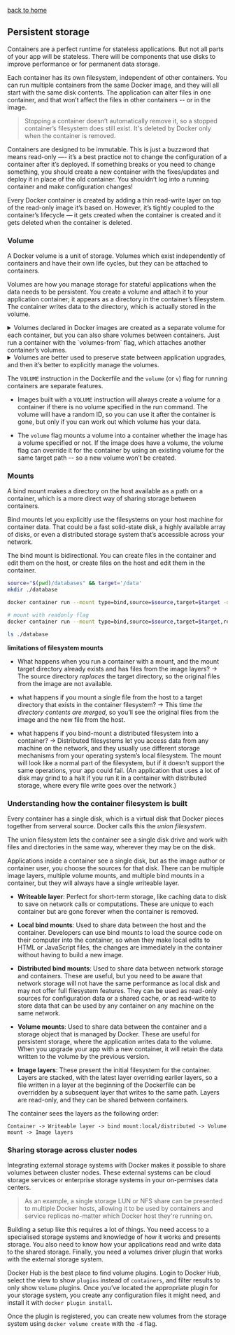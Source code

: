 [back to home](./README.md)

## Persistent storage

Containers are a perfect runtime for stateless applications. But not all parts of your app will be stateless. There will be components that use disks to improve performance or for permanent data storage.

Each container has its own filesystem, independent of other containers. You can run multiple containers from the same Docker image, and they will all start with the same disk contents. The application can alter files in one container, and that won’t affect the files in other containers -- or in the image.

> Stopping a container doesn’t automatically remove it, so a stopped container’s filesystem does still exist. It's deleted by Docker only when the container is removed.

Containers are designed to be immutable. This is just a buzzword that means read-only —- it’s a best practice not to change the configuration of a container after it’s deployed. If something breaks or you need to change something, you should create a new container with the fixes/updates and deploy it in place of the old container. You shouldn’t log into a running container and make configuration changes!

Every Docker container is created by adding a thin read-write layer on top of the read-only image it’s based on. However, it’s tightly coupled to the container’s lifecycle — it gets created when the container is created and it gets deleted when the container is deleted.

### Volume

A Docker volume is a unit of storage. Volumes which exist independently of containers and have their own life cycles, but they can be attached to containers.

Volumes are how you manage storage for stateful applications when the data needs to be persistent. You create a volume and attach it to your application container; it appears as a directory in the container’s filesystem. The container writes data to the directory, which is actually stored in the volume.

<details>
<summary>
Volumes declared in Docker images are created as a separate volume for each container, but you can also share volumes between containers. Just run a container with the `volumes-from` flag, which attaches another container’s volumes.
</summary>

```bash
docker volume create VOLUME

docker volume inspect VOLUME
```

By default, Docker creates new volumes with the built-in `local` driver. As the name suggests, volumes created with the local driver are only available to containers on the same node as the volume. You can use the `-d` flag to specify a different driver.

> Third-party volume drivers are available as plugins. These provide Docker with seamless access external storage systems such as cloud storage services and on-premises storage systems including SAN or NAS.

```bash
# this new container will have its own volume
docker container run --name todo2 -d <image-qqq>

docker container exec todo2 ls /data

# this container will share the volume from todo1
docker container run -d --name t3 --volumes-from todo1 <image-qqq>

docker container exec t3 ls /data
```

</details>

<details>
<summary>
Volumes are better used to preserve state between application upgrades, and then it’s better to explicitly manage the volumes.
</summary>

```bash
# target is the value of `VOLUME` in Dockerfile
export target='/data'
# create a volume named `todo-list` to store the data:
docker volume create todo-list

docker container run -d -p 8011:8080 -v todo-list:$target --name todo-v1 todo-image:v1

# add some data through the web app at http://localhost:8011

docker container rm -f todo-v1

docker container run -d -p 8011:8080 -v todo-list:$target --name todo-v2 todo-image:v2
```

</details>

The `VOLUME` instruction in the Dockerfile and the `volume` (or `v`) flag for running containers are separate features.

- Images built with a `VOLUME` instruction will always create a volume for a container if there is no volume specified in the run command. The volume will have a random ID, so you can use it after the container is gone, but only if you can work out which volume has your data.

- The `volume` flag mounts a volume into a container whether the image has a volume specified or not. If the image does have a volume, the volume flag can override it for the container by using an existing volume for the same target path -- so a new volume won’t be created.

### Mounts

A bind mount makes a directory on the host available as a path on a container, which is a more direct way of sharing storage between containers.

Bind mounts let you explicitly use the filesystems on your host machine for container data. That could be a fast solid-state disk, a highly available array of disks, or even a distributed storage system that’s accessible across your network.

The bind mount is bidirectional. You can create files in the container and edit them on the host, or create files on the host and edit them in the container.

```bash
source="$(pwd)/databases" && target='/data'
mkdir ./database

docker container run --mount type=bind,source=$source,target=$target -d <some-image>

# mount with readonly flag
docker container run --mount type=bind,source=$source,target=$target,readonly -d <some-image>

ls ./database
```

**limitations of filesystem mounts**

- What happens when you run a container with a mount, and the mount target directory already exists and has files from the image layers? -> The source directory _replaces_ the target directory, so the original files from the image are not available.

- what happens if you mount a single file from the host to a target directory that exists in the container filesystem? -> This time _the directory contents are merged_, so you’ll see the original files from the image and the new file from the host.

- what happens if you bind-mount a distributed filesystem into a container? -> Distributed filesystems let you access data from any machine on the network, and they usually use different storage mechanisms from your operating system’s local filesystem. The mount will look like a normal part of the filesystem, but if it doesn’t support the same operations, your app could fail. (An application that uses a lot of disk may grind to a halt if you run it in a container with distributed storage, where every file write goes over the network.)

### Understanding how the container filesystem is built

Every container has a single disk, which is a virtual disk that Docker pieces together from serveral source. Docker calls this the _union filesystem_.

The union filesystem lets the container see a single disk drive and work with files and directories in the same way, wherever they may be on the disk.

Applications inside a container see a single disk, but as the image author or container user, you choose the sources for that disk. There can be multiple image layers, multiple volume mounts, and multiple bind mounts in a container, but they will always have a single writeable layer.

- **Writeable layer**: Perfect for short-term storage, like caching data to disk to save on network calls or computations. These are unique to each container but are gone forever when the container is removed.

- **Local bind mounts**: Used to share data between the host and the container. Developers can use bind mounts to load the source code on their computer into the container, so when they make local edits to HTML or JavaScript files, the changes are immediately in the container without having to build a new image.

- **Distributed bind mounts**: Used to share data between network storage and containers. These are useful, but you need to be aware that network storage will not have the same performance as local disk and may not offer full filesystem features. They can be used as read-only sources for configuration data or a shared cache, or as read-write to store data that can be used by any container on any machine on the same network.

- **Volume mounts**: Used to share data between the container and a storage object that is managed by Docker. These are useful for persistent storage, where the application writes data to the volume. When you upgrade your app with a new container, it will retain the data written to the volume by the previous version.

- **Image layers**: These present the initial filesystem for the container. Layers are stacked, with the latest layer overriding earlier layers, so a file written in a layer at the beginning of the Dockerfile can be overridden by a subsequent layer that writes to the same path. Layers are read-only, and they can be shared between containers.

The container sees the layers as the following order:

```
Container -> Writeable layer -> bind mount:local/distributed -> Volume mount -> Image layers
```

### Sharing storage across cluster nodes

Integrating external storage systems with Docker makes it possible to share volumes between cluster nodes. These external systems can be cloud storage services or enterprise storage systems in your on-permises data centers.

> As an example, a single storage LUN or NFS share can be presented to multiple Docker hosts, allowing it to be used by containers and service replicas no-matter which Docker host they're running on.

Building a setup like this requires a lot of things. You need access to a specialised storage systems and knowledge of how it works and presents storage. You also need to know how your applications read and write data to the shared storage. Finally, you need a volumes driver plugin that works with the external storage system.

Docker Hub is the best place to find volume plugins. Login to Docker Hub, select the view to show `plugins` instead of `containers`, and filter results to only show `Volume` plugins. Once you’ve located the appropriate plugin for your storage system, you create any configuration files it might need, and install it with `docker plugin install`.

Once the plugin is registered, you can create new volumes from the storage system using `docker volume create` with the `-d` flag.
